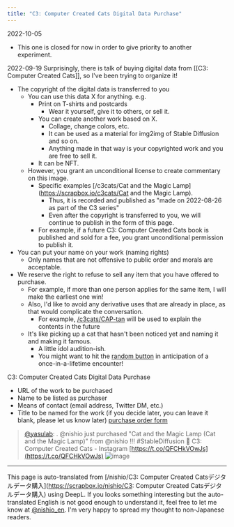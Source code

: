 ```yaml
---
title: "C3: Computer Created Cats Digital Data Purchase"
---
```


2022-10-05
- This one is closed for now in order to give priority to another experiment.

2022-09-19
Surprisingly, there is talk of buying digital data from [[C3: Computer Created Cats]], so I've been trying to organize it!
- The copyright of the digital data is transferred to you
    - You can use this data X for anything. e.g.
        - Print on T-shirts and postcards
            - Wear it yourself, give it to others, or sell it.
        - You can create another work based on X.
            - Collage, change colors, etc.
            - It can be used as a material for img2img of Stable Diffusion and so on.
            - Anything made in that way is your copyrighted work and you are free to sell it.
        - It can be NFT.
    - However, you grant an unconditional license to create commentary on this image.
        - Specific examples [/c3cats/Cat and the Magic Lamp](https://scrapbox.io/c3cats/Cat and the Magic Lamp).
            - Thus, it is recorded and published as "made on 2022-08-26 as part of the C3 series"
            - Even after the copyright is transferred to you, we will continue to publish in the form of this page.
        - For example, if a future C3: Computer Created Cats book is published and sold for a fee, you grant unconditional permission to publish it.
- You can put your name on your work (naming rights)
    - Only names that are not offensive to public order and morals are acceptable.
- We reserve the right to refuse to sell any item that you have offered to purchase.
    - For example, if more than one person applies for the same item, I will make the earliest one win!
    - Also, I'd like to avoid any derivative uses that are already in place, as that would complicate the conversation.
        - For example, [/c3cats/CAP-tan](https://scrapbox.io/c3cats/CAP-tan) will be used to explain the contents in the future
    - It's like picking up a cat that hasn't been noticed yet and naming it and making it famous.
        - A little idol audition-ish.
        - You might want to hit the [random button](https://scrapbox.io/c3cats/Random_Button) in anticipation of a once-in-a-lifetime encounter!


C3: Computer Created Cats Digital Data Purchase
- URL of the work to be purchased
- Name to be listed as purchaser
- Means of contact (email address, Twitter DM, etc.)
- Title to be named for the work (if you decide later, you can leave it blank, please let us know later)
[purchase order form](https://forms.gle/AmnvVZ2hjL9XaXQx8)

> [@yasulab](https://twitter.com/yasulab/status/1571678954158968832): . @nishio just purchased "Cat and the Magic Lamp (Cat and the Magic Lamp)" from @nishio !!! #StableDiffusion
> 📸 C3: Computer Created Cats - Instagram [https://t.co/QFCHkVOwJs](https://t.co/QFCHkVOwJs)
> ![image](https://pbs.twimg.com/media/Fc-5ZJjaAAEkPHt.png)


---
This page is auto-translated from [/nishio/C3: Computer Created Catsデジタルデータ購入](https://scrapbox.io/nishio/C3: Computer Created Catsデジタルデータ購入) using DeepL. If you looks something interesting but the auto-translated English is not good enough to understand it, feel free to let me know at [@nishio_en](https://twitter.com/nishio_en). I'm very happy to spread my thought to non-Japanese readers.